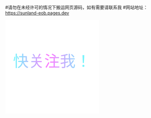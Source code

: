 #请勿在未经许可的情况下搬运网页源码，如有需要请联系我
#网站地址：https://sunland-eob.pages.dev


<img src="https://raw.githubusercontent.com/ikun-1145/xixi/main/follow.svg" width="300" />

